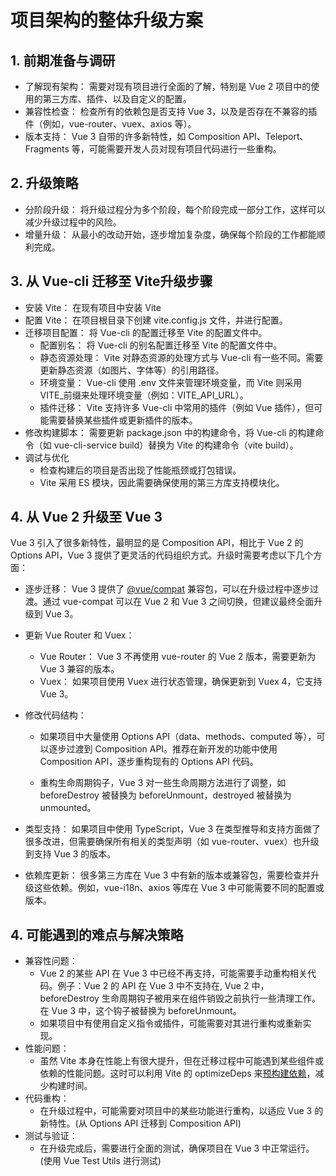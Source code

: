 # 项目架构的整体升级方案

## 1. 前期准备与调研

- 了解现有架构： 需要对现有项目进行全面的了解，特别是 Vue 2 项目中的使用的第三方库、插件、以及自定义的配置。
- 兼容性检查： 检查所有的依赖包是否支持 Vue 3，以及是否存在不兼容的插件（例如，vue-router、vuex、axios 等）。
- 版本支持： Vue 3 自带的许多新特性，如 Composition API、Teleport、Fragments 等，可能需要开发人员对现有项目代码进行一些重构。

## 2. 升级策略

- 分阶段升级： 将升级过程分为多个阶段，每个阶段完成一部分工作，这样可以减少升级过程中的风险。
- 增量升级： 从最小的改动开始，逐步增加复杂度，确保每个阶段的工作都能顺利完成。

## 3. 从 Vue-cli 迁移至 Vite升级步骤

- 安装 Vite： 在现有项目中安装 Vite
- 配置 Vite： 在项目根目录下创建 vite.config.js 文件，并进行配置。
- 迁移项目配置： 将 Vue-cli 的配置迁移至 Vite 的配置文件中。
  - 配置别名： 将 Vue-cli 的别名配置迁移至 Vite 的配置文件中。
  - 静态资源处理： Vite 对静态资源的处理方式与 Vue-cli 有一些不同。需要更新静态资源（如图片、字体等）的引用路径。
  - 环境变量： Vue-cli 使用 .env 文件来管理环境变量，而 Vite 则采用 VITE_前缀来处理环境变量（例如：VITE_API_URL）。
  - 插件迁移： Vite 支持许多 Vue-cli 中常用的插件（例如 Vue 插件），但可能需要替换某些插件或更新插件的版本。
- 修改构建脚本： 需要更新 package.json 中的构建命令，将 Vue-cli 的构建命令（如 vue-cli-service build）替换为 Vite 的构建命令（vite build）。
- 调试与优化
  - 检查构建后的项目是否出现了性能瓶颈或打包错误。
  - Vite 采用 ES 模块，因此需要确保使用的第三方库支持模块化。

## 4. 从 Vue 2 升级至 Vue 3

Vue 3 引入了很多新特性，最明显的是 Composition API，相比于 Vue 2 的 Options API，Vue 3 提供了更灵活的代码组织方式。升级时需要考虑以下几个方面：

- 逐步迁移： Vue 3 提供了 [@vue/compat](./vue兼容包的作用.md) 兼容包，可以在升级过程中逐步过渡。通过 vue-compat 可以在 Vue 2 和 Vue 3 之间切换，但建议最终全面升级到 Vue 3。
- 更新 Vue Router 和 Vuex：
  - Vue Router： Vue 3 不再使用 vue-router 的 Vue 2 版本，需要更新为 Vue 3 兼容的版本。
  - Vuex： 如果项目使用 Vuex 进行状态管理，确保更新到 Vuex 4，它支持 Vue 3。
- 修改代码结构：
  - 如果项目中大量使用 Options API（data、methods、computed 等），可以逐步过渡到 Composition API。推荐在新开发的功能中使用 Composition API，逐步重构现有的 Options API 代码。

  - 重构生命周期钩子，Vue 3 对一些生命周期方法进行了调整，如 beforeDestroy 被替换为 beforeUnmount，destroyed 被替换为 unmounted。
- 类型支持： 如果项目中使用 TypeScript，Vue 3 在类型推导和支持方面做了很多改进，但需要确保所有相关的类型声明（如 vue-router、vuex）也升级到支持 Vue 3 的版本。

- 依赖库更新： 很多第三方库在 Vue 3 中有新的版本或兼容包，需要检查并升级这些依赖。例如，vue-i18n、axios 等库在 Vue 3 中可能需要不同的配置或版本。
  
## 4. 可能遇到的难点与解决策略

- 兼容性问题：
  - Vue 2 的某些 API 在 Vue 3 中已经不再支持，可能需要手动重构相关代码。例子：Vue 2 的 API 在 Vue 3 中不支持在, Vue 2 中，beforeDestroy 生命周期钩子被用来在组件销毁之前执行一些清理工作。在 Vue 3 中，这个钩子被替换为 beforeUnmount。
  - 如果项目中有使用自定义指令或插件，可能需要对其进行重构或重新实现。
- 性能问题：
  - 虽然 Vite 本身在性能上有很大提升，但在迁移过程中可能遇到某些组件或依赖的性能问题。这时可以利用 Vite 的 optimizeDeps 来[预构建依赖](./依赖预构建.md)，减少构建时间。
- 代码重构：
  - 在升级过程中，可能需要对项目中的某些功能进行重构，以适应 Vue 3 的新特性。(从 Options API 迁移到 Composition API)
- 测试与验证：
  - 在升级完成后，需要进行全面的测试，确保项目在 Vue 3 中正常运行。(使用 Vue Test Utils 进行测试)
